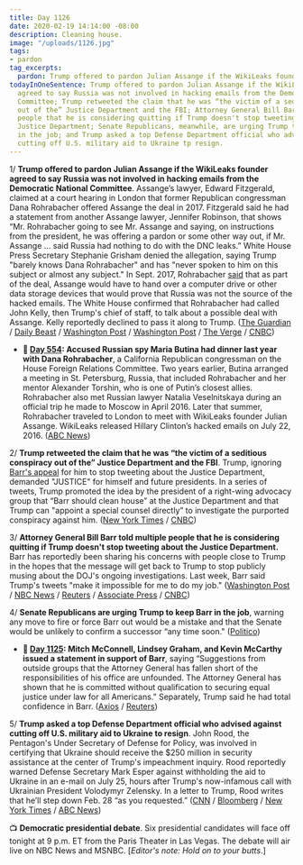 ```yaml
---
title: Day 1126
date: 2020-02-19 14:14:00 -08:00
description: Cleaning house.
image: "/uploads/1126.jpg"
tags:
- pardon
tag_excerpts:
  pardon: Trump offered to pardon Julian Assange if the WikiLeaks founder agreed to say Russia was not involved in hacking emails from the Democratic National Committee.
todayInOneSentence: Trump offered to pardon Julian Assange if the WikiLeaks founder
  agreed to say Russia was not involved in hacking emails from the Democratic National
  Committee; Trump retweeted the claim that he was “the victim of a seditious conspiracy
  out of the” Justice Department and the FBI; Attorney General Bill Barr told multiple
  people that he is considering quitting if Trump doesn't stop tweeting about the
  Justice Department; Senate Republicans, meanwhile, are urging Trump to keep Barr
  in the job; and Trump asked a top Defense Department official who advised against
  cutting off U.S. military aid to Ukraine tp resign.
---
```


1/ **Trump offered to pardon Julian Assange if the WikiLeaks founder agreed to say Russia was not involved in hacking emails from the Democratic National Committee**. Assange’s lawyer, Edward Fitzgerald, claimed at a court hearing in London that former Republican congressman Dana Rohrabacher offered Assange the deal in 2017. Fitzgerald said he had a statement from another Assange lawyer, Jennifer Robinson, that shows “Mr. Rohrabacher going to see Mr. Assange and saying, on instructions from the president, he was offering a pardon or some other way out, if Mr. Assange … said Russia had nothing to do with the DNC leaks.” White House Press Secretary Stephanie Grisham denied the allegation, saying Trump "barely knows Dana Rohrabacher" and has "never spoken to him on this subject or almost any subject." In Sept. 2017, Rohrabacher [said](https://www.wsj.com/articles/gop-congressman-sought-trump-deal-on-wikileaks-russia-1505509918) that as part of the deal, Assange would have to hand over a computer drive or other data storage devices that would prove that Russia was not the source of the hacked emails. The White House confirmed that Rohrabacher had called John Kelly, then Trump's chief of staff, to talk about a possible deal with Assange. Kelly reportedly declined to pass it along to Trump. ([The Guardian](https://www.theguardian.com/media/2020/feb/19/donald-trump-offered-julian-assange-pardon-russia-hack-wikileaks) / [Daily Beast](https://www.thedailybeast.com/trump-offered-assange-pardon-if-he-covered-up-russian-hack-court-hears) / [Washington Post](https://www.washingtonpost.com/world/assange-lawyer-claims-congressman-offered-pardon-on-behalf-of-trump-in-exchange-for-absolving-russia-in-wikileaks-dnc-case/2020/02/19/1befc894-534e-11ea-80ce-37a8d4266c09_story.html) / [Washington Post](https://www.washingtonpost.com/politics/2020/02/19/white-house-denies-julian-assanges-pardon-claim-heres-what-we-know-about-it/) / [The Verge](https://www.theverge.com/2020/2/19/21144074/assange-trump-pardon-extradition-trial-dana-rorbacher-russia) / [CNBC](https://www.cnbc.com/2020/02/19/trump-offered-julian-assange-pardon-for-covering-up-russian-hacking.html))

* **📌 [Day 554](https://whatthefuckjusthappenedtoday.com/2018/07/27/day-554/#4-accused-russian-spy-maria-butina-h): Accused Russian spy Maria Butina had dinner last year with Dana Rohrabacher**, a California Republican congressman on the House Foreign Relations Committee. Two years earlier, Butina arranged a meeting in St. Petersburg, Russia, that included Rohrabacher and her mentor Alexander Torshin, who is one of Putin’s closest allies. Rohrabacher also met Russian lawyer Natalia Veselnitskaya during an official trip he made to Moscow in April 2016. Later that summer, Rohrabacher traveled to London to meet with WikiLeaks founder Julian Assange. WikiLeaks released Hillary Clinton’s hacked emails on July 22, 2016. ([ABC News](https://abcnews.go.com/Politics/russia-bistro-bis-calif-congressman-dined-accused-russian/story?id=56839486))

2/ **Trump retweeted the claim that he was “the victim of a seditious conspiracy out of the” Justice Department and the FBI**. Trump, ignoring [Barr's appeal](https://whatthefuckjusthappenedtoday.com/2020/02/13/day-1120/#1-attorney-general-bill-barr-said-tr) for him to stop tweeting about the Justice Department, demanded "JUSTICE" for himself and future presidents. In a series of tweets, Trump promoted the idea by the president of a right-wing advocacy group that “Barr should clean house” at the Justice Department and that Trump can "appoint a special counsel directly” to investigate the purported conspiracy against him. ([New York Times](https://www.nytimes.com/2020/02/19/us/politics/trump-barr-justice-department.html) / [CNBC](https://www.cnbc.com/2020/02/19/trump-tweets-justice-department-conspiracy-despite-barr-threat-to-quit.html))

3/ **Attorney General Bill Barr told multiple people that he is considering quitting if Trump doesn't stop tweeting about the Justice Department.** Barr has reportedly been sharing his concerns with people close to Trump in the hopes that the message will get back to Trump to stop publicly musing about the DOJ's ongoing investigations. Last week, Barr said Trump's tweets "make it impossible for me to do my job." ([Washington Post](https://www.washingtonpost.com/politics/trump-raises-possibility-of-suing-those-involved-in-prosecuting-roger-stone/2020/02/18/238279fc-5250-11ea-9e47-59804be1dcfb_story.html) / [NBC News](https://www.nbcnews.com/politics/justice-department/attorney-general-william-barr-said-have-considered-resigning-over-trump-n1138411) / [Reuters](https://www.reuters.com/article/us-usa-trump-barr-idUSKBN20C2EZ) / [Associate Press](https://apnews.com/fb62962eaa840c5a38aa59e9c9918a16) / [CNBC](https://www.cnbc.com/2020/02/19/trump-tweets-justice-department-conspiracy-despite-barr-threat-to-quit.html))

4/ **Senate Republicans are urging Trump to keep Barr in the job**, warning any move to fire or force Barr out would be a mistake and that the Senate would be unlikely to confirm a successor “any time soon." ([Politico](https://www.politico.com/news/2020/02/19/republican-senate-barr-trump-116034))

* **📌 [Day 1125](https://whatthefuckjusthappenedtoday.com/2020/02/18/day-1125/#mitch-mcconnell-lindsey-graham-and-k): Mitch McConnell, Lindsey Graham, and Kevin McCarthy issued a statement in support of Barr**, saying “Suggestions from outside groups that the Attorney General has fallen short of the responsibilities of his office are unfounded. The Attorney General has shown that he is committed without qualification to securing equal justice under law for all Americans.” Separately, Trump said he had total confidence in Barr. ([Axios](https://www.axios.com/bill-barr-doj-mcconnell-mccarthy-graham-a8a73529-be46-4087-b277-97bef312a2f3.html) / [Reuters](https://www.reuters.com/article/us-usa-trump-barr-idUSKBN20C2EZ))

5/ **Trump asked a top Defense Department official who advised against cutting off U.S. military aid to Ukraine to resign**. John Rood, the Pentagon's Under Secretary of Defense for Policy, was involved in certifying that Ukraine should receive the $250 million in security assistance at the center of Trump's impeachment inquiry. Rood reportedly warned Defense Secretary Mark Esper against withholding the aid to Ukraine in an e-mail on July 25, hours after Trump's now-infamous call with Ukrainian President Volodymyr Zelensky. In a letter to Trump, Rood writes that he’ll step down Feb. 28 “as you requested.” ([CNN](https://www.cnn.com/2020/02/19/politics/john-rood-pentagon-official-depart/index.html) / [Bloomberg](https://www.bloomberg.com/news/articles/2020-02-19/pentagon-official-involved-in-certifying-ukraine-aid-leaves-post) / [New York Times](https://www.nytimes.com/2020/02/19/us/politics/john-rood-trump.html) / [ABC News](https://abcnews.go.com/Politics/pentagons-official-resigns-request-president-trump-unclear/story?id=69072006))

📺 **Democratic presidential debate**. Six presidential candidates will face off tonight at 9 p.m. ET from the Paris Theater in Las Vegas. The debate will air live on NBC News and MSNBC. \[*Editor's note: Hold on to your butts*.\]